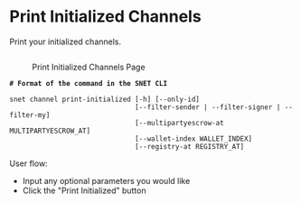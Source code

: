 # Print Initialized Channels

Print your initialized channels.

<figure><img src="/assets/images/products/TUI/Screenshot 2024-08-17 at 6.34.01 PM.png" alt=""><figcaption><p>Print Initialized Channels Page</p></figcaption></figure>

<pre class="language-bash"><code class="lang-bash"><strong># Format of the command in the SNET CLI
</strong>
snet channel print-initialized [-h] [--only-id]
                               [--filter-sender | --filter-signer | --filter-my]
                               [--multipartyescrow-at MULTIPARTYESCROW_AT]
                               [--wallet-index WALLET_INDEX]
                               [--registry-at REGISTRY_AT]
</code></pre>

User flow:

* Input any optional parameters you would like
* Click the "Print Initialized" button
